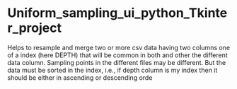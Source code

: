 # Uniform_sampling_ui_python_Tkinter_project
Helps to resample and merge two or more csv data having two columns one of a index (here DEPTH) that will be common in both and other the different data column. Sampling points in the different files may be different. But the data must be sorted in the index, i.e., if depth column is my index then it should be either in ascending or descending orde
